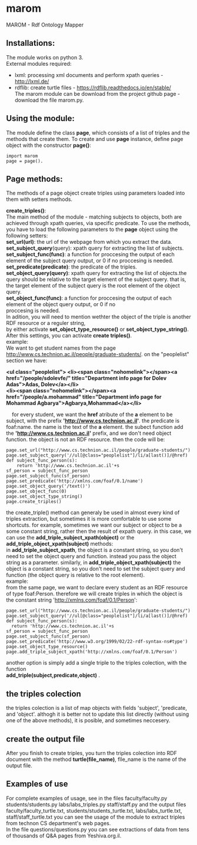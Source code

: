 # marom
MAROM - Rdf Ontology Mapper

## Installations:
The module works on python 3.  
External modules required:  
* lxml: processing xml documents and perform xpath queries - http://lxml.de/  
* rdflib: create turtle files - https://rdflib.readthedocs.io/en/stable/  
The marom module can be download from the project github page - download the file marom.py.   

## Using the module: 
The module define the class __page__, which consists of a list of triples and the methods that create them.
To create and use __page__ instance, define page object with the constructor **page()**:  
  ```   
  import marom     
  page = page().  
  ```  
  
  ## Page methods:  
  
 The methods of a page object create triples using parameters loaded into them with setters methods.  
 
 __create_triples()__:  
 The main method of the module - matching subjects to objects, both are achieved through xpath queries,
 via specific predicate. To use the methods, you have to load the following parameters to the  __page__ object 
 using the following setters:  
 __set_url(url)__: the url of the webpage from which you extract the data.  
 __set_subject_query__(query): xpath query for extracting the list of subjects.  
 __set_subject_func(func)__: a function for proccesing the output of each element of the subject query output, or 0 if no 
 proccesing is needed.  
 __set_predicate(predicate)__: the predicate of the triples.  
 __set_object_query(query)__: xpath query for extracting the list of objects.the query should be relative to the target
 element of the subject query. that is, the target element of the subject query is the root element of the object query.    
 __set_object_func(func)__: a function for proccesing the output of each element of the object query output, or 0 if no   
 proccesing is needed.    
 In adition, you will need to mention wethter the object of the triple is another RDF resource or a reguler string,  
 by either activate __set_object_type_resource()__ or __set_object_type_string()__.    
 After this settings, you can activate __create triples()__.  
 example:  
 We want to get student names from the page http://www.cs.technion.ac.il/people/graduate-students/. on the  "peoplelist" section we have:
   
   
**\<ul class="peoplelist">
 \<li>\<span class="nohomelink">\</span>\<a href="/people/sdolevfe/" title="Department info page for Dolev Adas">Adas, Dolev\</a>\</li>  
  \<li>\<span class="nohomelink">\</span>\<a href="/people/a.mohammad" title="Department info page for Mohammad   Agbarya">Agbarya,Mohammad\</a>\</li>** 
    
    
      
    for every student, we want the __href__ atribute of the __a__ element to be subject, with the prefix __'http://www.cs.technion.ac.il'__. the predicate is foaf:name. the name is the text of the __a__ element.
    the subect function add the __'http://www.cs.technion.ac.il'__ prefix, and we don't need object function.
    the object is not an RDF resource. then the code will be:  
   
  
```  
page.set_url("http://www.cs.technion.ac.il/people/graduate-students/")        
page.set_subject_query('//ul[@class="peoplelist"]/li/a[last()]/@href)
def subject_func_person(s):      
	return 'http://www.cs.technion.ac.il'+s    
sf_person = subject_func_person  
page.set_subject_func(sf_person)        
page.set_predicate('http://xmlns.com/foaf/0.1/name')    
page.set_object_query('/text()')    
page.set_object_func(0)    
page.set_object_type_string()    
page.create_triples() 
```  
   
the create_triple() method can generaly be used in almost every kind of triples extraction, but sometimes it is more comfortable to use 
some shortcuts. for example, sometimes we want our subject or object to be a some constant string, rather then the result of expath query. in this case, we can use the __add_triple_subject_xpath(object)__ or the __add_triple_object_xpath(subject)__ methods:  
in __add_triple_subject_xpath__, the object is a constant string, so you don't need to set the object query and function. instead you pass the object string as a parameter. similarly, in __add_triple_object_xpath(subject)__ the object is a constant string, so you don't need to set the subject query and function (the object query is relative to the root element).  
example:  
from the same page, we want to declare every student as an RDF resource of type foaf:Person. therefore we will create triples in which the object is the constant string 'http://xmlns.com/foaf/0.1/Person':  
  
  ```  
page.set_url("http://www.cs.technion.ac.il/people/graduate-students/")        
page.set_subject_query('//ul[@class="peoplelist"]/li/a[last()]/@href)
def subject_func_person(s):      
	return 'http://www.cs.technion.ac.il'+s    
sf_person = subject_func_person  
page.set_subject_func(sf_person)        
page.set_predicate('http://www.w3.org/1999/02/22-rdf-syntax-ns#type')      
page.set_object_type_resource()    
page.add_triple_subject_xpath('http://xmlns.com/foaf/0.1/Person')
 
```  
  
  another option is simply add a single triple to the triples colection, with the function  
  __add_triple(subject,predicate,object)__ .  
  
  ## the triples colection  
    
 the triples colection is a list of map objects with fields 'subject', 'predicate, and 'object'.
 althogh it is better not to update this list directly (without using one of the above methods), it is posible, and sometimes neccesery.
  
 ## create the output file  
   
 After you finish to create triples, you turn the triples colection into RDF document with the method __turtle(file_name)__,
 flle_name is the name of the output file.
 
 ## Examples of use  
   
 For complete examples of usage, see in  the files faculty/faculty.py students/students.py labs/labs_triples.py staff/staff.py and the output files faculty/faculty_turtle.txt, students/students_turtle.txt, labs/labs_turtle.txt, staff/staff_turtle.txt you can see the usage of the module to extract triples from technon CS department's web pages.  
In the file questions/questions.py you can see extractions of data from tens of thousands of Q&A pages from Yeshiva.org.il. 
 
 
